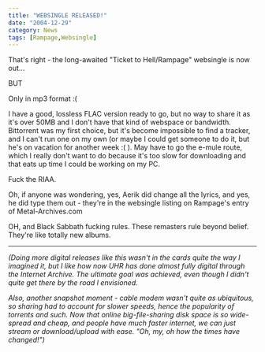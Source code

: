 ```yaml
---
title: "WEBSINGLE RELEASED!"
date: "2004-12-29"
category: News
tags: [Rampage,Websingle]
---
```


That's right - the long-awaited "Ticket to Hell/Rampage" websingle is now out...

BUT

Only in mp3 format :(

I have a good, lossless FLAC version ready to go, but no way to share it as it's over 50MB and I don't have that kind of webspace or bandwidth. Bittorrent was my first choice, but it's become impossible to find a tracker, and I can't run one on my own (or maybe I could get someone to do it, but he's on vacation for another week :( ). May have to go the e-mule route, which I really don't want to do because it's too slow for downloading and that eats up time I could be working on my PC.

Fuck the RIAA.

Oh, if anyone was wondering, yes, Aerik did change all the lyrics, and yes, he did type them out - they're in the websingle listing on Rampage's entry of Metal-Archives.com

OH, and Black Sabbath fucking rules. These remasters rule beyond belief. They're like totally new albums.

* * *

*(Doing more digital releases like this wasn't in the cards quite the way I imagined it, but I like how now UHR has done almost fully digital through the Internet Archive. The ultimate goal was achieved, even though I didn't quite get there by the road I envisioned.*

*Also, another snapshot moment - cable modem wasn't quite as ubiquitous, so sharing had to account for slower speeds, hence the popularity of torrents and such. Now that online big-file-sharing disk space is so wide-spread and cheap, and people have much faster internet, we can just stream or download/upload with ease. "Oh, my, oh how the times have changed!")*
